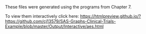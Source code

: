 These files were generated using the programs from Chapter 7.

To view them interactively click here: <a href="https://htmlpreview.github.io/?https://github.com/cj13579/SAS-Graphs-Clinical-Trials-Example/blob/master/Output/Interactive/aes.html">https://htmlpreview.github.io/?https://github.com/cj13579/SAS-Graphs-Clinical-Trials-Example/blob/master/Output/Interactive/aes.html</a>